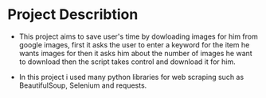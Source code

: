 # Project Describtion
* This project aims to save user's time by dowloading images for him from google images, first it asks the user to enter a keyword for the item he wants images for
then it asks him about the number of images he want to download then the script takes control and download it for him.

* In this project i used many python libraries for web scraping such as BeautifulSoup, Selenium and requests.
